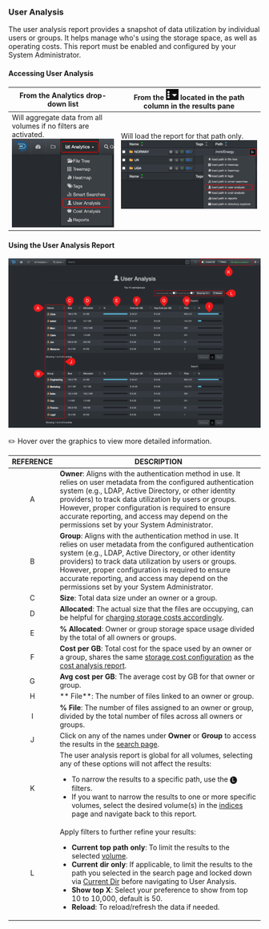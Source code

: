 <p id="user_analysis"></p>

### User Analysis 

The user analysis report provides a snapshot of data utilization by individual users or groups. It helps manage who's using the storage space, as well as operating costs. This report must be enabled and configured by your System Administrator.


#### Accessing User Analysis

| From the **Analytics** drop-down list | From the <img src="images/icon_more.png" width="25"> located in the path column in the results pane |
| --- | --- |
| Will aggregate data from all volumes if no filters are activated.<br> <img src="images/analytics_select_user_analysis.png" width="300"> | Will load the report for that path only.<br><img src="images/image_analytics_access_via_results_pane_user_analysis.png" width="600"> |



#### Using the User Analysis Report

![Image: User Analysis Report Overview](images/analytics_user_analysis_2025.png)

✏️ Hover over the graphics to view more detailed information.

| REFERENCE | DESCRIPTION |
| :---: | --- |
| A | **Owner**: Aligns with the authentication method in use. It relies on user metadata from the configured authentication system (e.g., LDAP, Active Directory, or other identity providers) to track data utilization by users or groups. However, proper configuration is required to ensure accurate reporting, and access may depend on the permissions set by your System Administrator. |
| B | **Group**: Aligns with the authentication method in use. It relies on user metadata from the configured authentication system (e.g., LDAP, Active Directory, or other identity providers) to track data utilization by users or groups. However, proper configuration is required to ensure accurate reporting, and access may depend on the permissions set by your System Administrator.  |
| C | **Size**: Total data size under an owner or a group. |
| D | **Allocated**: The actual size that the files are occupying, can be helpful for [charging storage costs accordingly](#cost_analysis). |
| E | **% Allocated**: Owner or group storage space usage divided by the total of all owners or groups. |
| F | **Cost per GB**: Total cost for the space used by an owner or a group, shares the same [storage cost configuration](#cost_config) as the [cost analysis report](#cost_analysis). |
| G | **Avg cost per GB**: The average cost by GB for that owner or group. |
| H | ** File**: The number of files linked to an owner or group. |
| I | **% File**: The number of files assigned to an owner or group, divided by the total number of files across all owners or groups. |
| J | Click on any of the names under  **Owner**  or  **Group**  to access the results in the [search page](#search_page). |
| K | The user analysis  report is global for all volumes, selecting any of these options will not affect the results:<ul><li>To narrow the results to a specific path, use the 🅛 filters.</li><li>If you want to narrow the results to one or more specific volumes, select the desired volume(s) in the [indices](#index_selection) page and navigate back to this report. |
| L | Apply filters to further refine your results:<ul><li>**Current top path only**: To limit the results to the selected [volume](#volume).</li><li>**Current dir only**:  If applicable, to limit the results to the path you selected in the search page and locked down via [Current Dir](#current_dir) before navigating to User Analysis.</li><li>**Show top X**: Select your preference to show from top 10 to 10,000, default is 50.</li><li>**Reload**: To reload/refresh the data if needed. |
